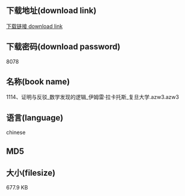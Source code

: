 ## 下载地址(download link)
[下载链接 download link](https://voluble-croquembouche-d321dc.netlify.app/?s=1114%E3%80%81%E8%AF%81%E6%98%8E%E4%B8%8E%E5%8F%8D%E9%A9%B3_%E6%95%B0%E5%AD%A6%E5%8F%91%E7%8E%B0%E7%9A%84%E9%80%BB%E8%BE%91_%E4%BC%8A%E5%A7%86%E9%9B%B7%C2%B7%E6%8B%89%E5%8D%A1%E6%89%98%E6%96%AF_%E5%A4%8D%E6%97%A6%E5%A4%A7%E5%AD%A6.azw3)

## 下载密码(download password)
8078

## 名称(book name)
1114、证明与反驳_数学发现的逻辑_伊姆雷·拉卡托斯_复旦大学.azw3.azw3

## 语言(language)
chinese

## MD5


## 大小(filesize)
677.9 KB
